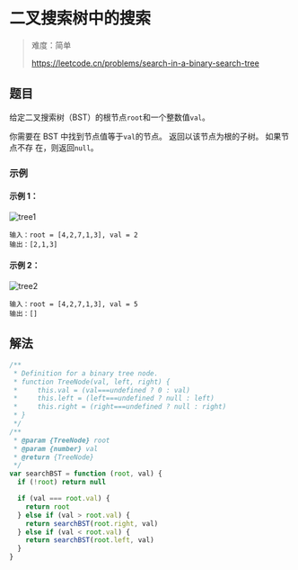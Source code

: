 # 二叉搜索树中的搜索

> 难度：简单
>
> https://leetcode.cn/problems/search-in-a-binary-search-tree

## 题目

给定二叉搜索树（BST）的根节点`root`和一个整数值`val`。

你需要在 BST 中找到节点值等于`val`的节点。 返回以该节点为根的子树。 如果节点不存
在，则返回`null`。

### 示例

#### 示例 1：

![tree1](https://assets.leetcode.com/uploads/2021/01/12/tree1.jpg)

```
输入：root = [4,2,7,1,3], val = 2
输出：[2,1,3]
```

#### 示例 2：

![tree2](https://assets.leetcode.com/uploads/2021/01/12/tree2.jpg)

```
输入：root = [4,2,7,1,3], val = 5
输出：[]
```

## 解法

```javascript
/**
 * Definition for a binary tree node.
 * function TreeNode(val, left, right) {
 *     this.val = (val===undefined ? 0 : val)
 *     this.left = (left===undefined ? null : left)
 *     this.right = (right===undefined ? null : right)
 * }
 */
/**
 * @param {TreeNode} root
 * @param {number} val
 * @return {TreeNode}
 */
var searchBST = function (root, val) {
  if (!root) return null

  if (val === root.val) {
    return root
  } else if (val > root.val) {
    return searchBST(root.right, val)
  } else if (val < root.val) {
    return searchBST(root.left, val)
  }
}
```
